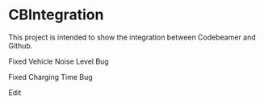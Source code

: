 # CBIntegration

This project is intended to show the integration between Codebeamer and Github.

Fixed Vehicle Noise Level Bug

Fixed Charging Time Bug

Edit
